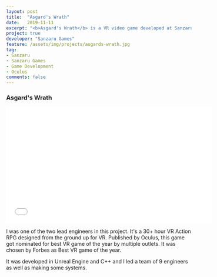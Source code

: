 ```yaml
---
layout: post
title:  "Asgard's Wrath"
date:   2019-11-11
excerpt: "<b>Asgard's Wrath</b> is a VR video game developed at Sanzaru Games"
project: true
developer: "Sanzaru Games"
feature: /assets/img/projects/asgards-wrath.jpg
tag:
- Sanzaru
- Sanzaru Games
- Game Development
- Oculus
comments: false
---
```


### Asgard's Wrath

<iframe width="560" height="315" src="//www.youtube.com/embed/d5a4nWtbVyY"  frameborder="0"> </iframe>

I was one of the two lead engineers in this project. It's a 30+ hour VR Action RPG designed from the ground up for VR. Published by Oculus, this game got nominated for best VR game of the year by multiple outlets.
It was chosen by Forbes as Best VR game of the year.

It was developed in Unreal Engine and C++ and I led a team of 9 engineers as well as making some systems.
